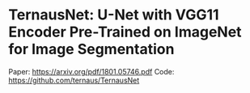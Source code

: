 # TernausNet: U-Net with VGG11 Encoder Pre-Trained on ImageNet for Image Segmentation

Paper: https://arxiv.org/pdf/1801.05746.pdf
Code: https://github.com/ternaus/TernausNet
